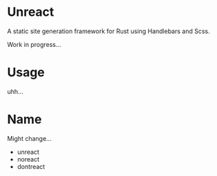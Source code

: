 # Unreact

A static site generation framework for Rust using Handlebars and Scss.

Work in progress...

# Usage

uhh...

# Name

Might change...

- unreact
- noreact
- dontreact
